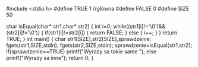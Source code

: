 #include <stdio.h>
#define TRUE 1 //główna
#define FALSE 0
#define SIZE 50

char isEqual(char* str1,char* str2)
{
    int i=0;
    while((str1[i]!='\0')&&(str2[i]!='\0'))
    {
        if(str1[i]!=str2[i])
        {
                return FALSE;
        }
        else
        {
                i++;
        }
    }
    return TRUE;
}
int main()
{
    char str1[SIZE],str2[SIZE],sprawdzenie;
    fgets(str1,SIZE,stdin);
    fgets(str2,SIZE,stdin);
    sprawdzenie=isEqual(str1,str2);
    if(sprawdzenie==TRUE)
        printf("Wyrazy sa takie same ");
    else
        printf("Wyrazy sa inne");
    return 0;
}
